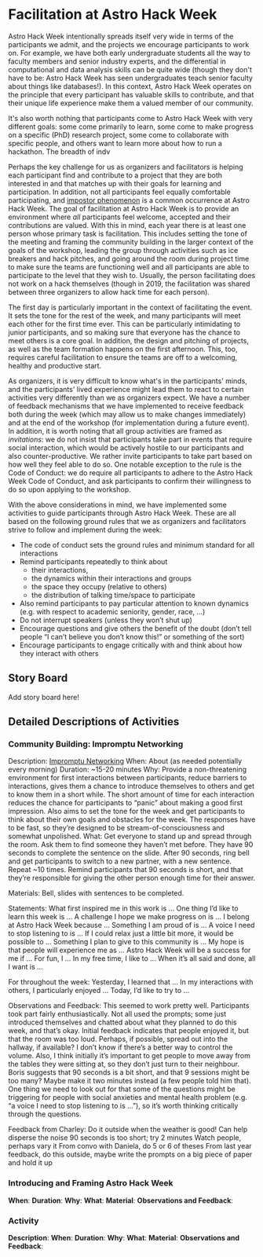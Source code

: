 # Facilitation at Astro Hack Week

Astro Hack Week intentionally spreads itself very wide in terms of the participants we admit, and the projects we encourage participants to work on. For example, we have both early undergraduate students all the way to faculty members and senior industry experts, and the differential in computational and data analysis skills can be quite wide (though they don't have to be: Astro Hack Week has seen undergraduates teach senior faculty about things like databases!). 
In this context, Astro Hack Week operates on the principle that every participant has valuable skills to contribute, and that their unique life experience make them a valued member of our community. 

It's also worth nothing that participants come to Astro Hack Week with very different goals: some come primarily to learn, some come to make progress on a specific (PhD) research project, some come to collaborate with specific people, and others want to learn more about how to run a hackathon. The breadth of indv

Perhaps the key challenge for us as organizers and facilitators is helping each participant find and contribute to a project that they are both interested in and that matches up with their goals for learning and participation. In addition, not all participants feel equally comfortable participating, and [impostor phenomenon]() is a common occurrence at Astro Hack Week. 
The goal of facilitation at Astro Hack Week is to provide an environment where *all* participants feel welcome, accepted and their contributions are valued. With this in mind, each year there is at least one person whose primary task is facilitation. This includes setting the tone of the meeting and framing the community building in the larger context of the goals of the workshop, leading the group through activities such as ice breakers and hack pitches, and going around the room during project time to make sure the teams are functioning well and all participants are able to participate to the level that they wish to. Usually, the person facilitating does not work on a hack themselves (though in 2019, the facilitation was shared between three organizers to allow hack time for each person).

The first day is particularly important in the context of facilitating the event. It sets the tone for the rest of the week, and many participants will meet each other for the first time ever. This can be particularly intimidating to junior participants, and so making sure that everyone has the chance to meet others is a core goal. In addition, the design and pitching of projects, as well as the team formation happens on the first afternoon. This, too, requires careful facilitation to ensure the teams are off to a welcoming, healthy and productive start.

As organizers, it is very difficult to know what's in the participants' minds, and the participants' lived experience might lead them to react to certain activities very differently than we as organizers expect. We have a number of feedback mechanisms that we have implemented to receive feedback both during the week (which may allow us to make changes immediately) and at the end of the workshop (for implementation during a future event). In addition, it is worth noting that all group activities are framed as *invitations*: we do not insist that participants take part in events that require social interaction, which would be actively hostile to our participants and also counter-productive. We rather invite participants to take part based on how well they feel able to do so. One notable exception to the rule is the Code of Conduct: we do require all participants to adhere to the Astro Hack Week Code of Conduct, and ask participants to confirm their willingness to do so upon applying to the workshop.

With the above considerations in mind, we have implemented some activities to guide participants through Astro Hack Week.
These are all based on the following ground rules that we as organizers and facilitators strive to follow and implement during the week:

* The code of conduct sets the ground rules and minimum standard for all interactions
* Remind participants repeatedly to think about 
	- their interactions, 
	- the dynamics within their interactions and groups
	- the space they occupy (relative to others)
	- the distribution of talking time/space to participate
* Also remind participants to pay particular attention to known dynamics (e.g. with respect to academic seniority, gender, race, …)
* Do not interrupt speakers (unless they won’t shut up)
* Encourage questions and give others the benefit of the doubt (don’t tell people “I can’t believe you don’t know this!” or something of the sort)
* Encourage participants to engage critically with and think about how they interact with others

## Story Board

Add story board here!


## Detailed Descriptions of Activities


###  Community Building: Impromptu Networking
Description: [Impromptu Networking](http://www.liberatingstructures.com/impromptu-networking/)
When: About (as needed potentially every morning)
Duration: ~15-20 minutes
Why: Provide a non-threatening environment for first interactions between participants, reduce barriers to interactions, gives them a chance to introduce themselves to others and get to know them in a short while. The short amount of time for each interaction reduces the chance for participants to “panic” about making a good first impression. Also aims to set the tone for the week and get participants to think about their own goals and obstacles for the week. The responses have to be fast, so they’re designed to be stream-of-consciousness and somewhat unpolished.
What: Get everyone to stand up and spread through the room. Ask them to find someone they haven’t met before. They have 90 seconds to complete the sentence on the slide. After 90 seconds, ring bell and get participants to switch to a new partner, with a new sentence. Repeat ~10 times. Remind participants that 90 seconds is short, and that they’re responsible for giving the other person enough time for their answer.

Materials: Bell, slides with sentences to be completed.

Statements:
What first inspired me in this work is …
One thing I’d like to learn this week is …
A challenge I hope we make progress on is …
I belong at Astro Hack Week because …
Something I am proud of is …
A voice I need to stop listening to is …
If I could relax just a little bit more, it would be possible to …
Something I plan to give to this community is ...
My hope is that people will experience me as …
Astro Hack Week will be a success for me if …
For fun, I …
In my free time, I like to ...
When it’s all said and done, all I want is …

For throughout the week:
Yesterday, I learned that …
In my interactions with others, I particularly enjoyed ...
Today, I’d like to try to ...

Observations and Feedback: This seemed to work pretty well. Participants took part fairly enthusiastically. Not all used the prompts; some just introduced themselves and chatted about what they planned to do this week, and that’s okay. Initial feedback indicates that people enjoyed it, but that the room was too loud. Perhaps, if possible, spread out into the hallway, if available? I don’t know if there’s a better way to control the volume. Also, I think initially it’s important to get people to move away from the tables they were sitting at, so they don’t just turn to their neighbour. 
Boris suggests that 90 seconds is a bit short, and that 9 sessions might be too many? Maybe make it two minutes instead (a few people told him that). One thing we need to look out for that some of the questions might be triggering for people with social anxieties and mental health problem (e.g. “a voice I need to stop listening to is …”), so it’s worth thinking critically through the questions.

Feedback from Charley:
Do it outside when the weather is good! Can help disperse the noise
90 seconds is too short; try 2 minutes
Watch people, perhaps vary it
From convo with Daniela, do 5 or 6 of theses
From last year feedback, do this outside, maybe write the prompts on a big piece of paper and hold it up



### Introducing and Framing Astro Hack Week

**When**:
**Duration**:
**Why**: 
**What**:
**Material**:
**Observations and Feedback**:


### Activity

**Description**: 
**When**:
**Duration**:
**Why**: 
**What**:
**Material**:
**Observations and Feedback**:

